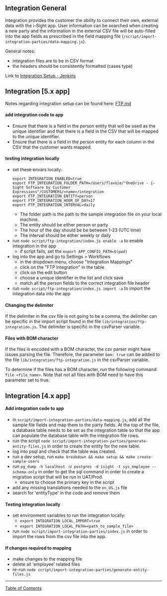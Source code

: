 ## Integration General

Integration provides the customer the ability to connect their own, external data with the i-Sight app. User information can be searched when creating a new party and the information in the external CSV file will be auto-filled into the app fields as prescribed in the field mapping file (`/script/import-integration-parties/data-mapping.js`).

General notes:
- integration files are to be in CSV format
- the headers should be consistently formatted (cases type)

Link to [Integration Setup - Jenkins](../deploy/integration_setup_jenkins.md)

## Integration [5.x app]
Notes regarding integration setup can be found here:
[FTP.md](https://github.com/i-Sight/config_pro_base_v5/blob/v5.4.x/docs/FTP.md)

#### add integration code to app
- Ensure that there is a field in the person entity that will be used as the  unique identifier and that there is a field in the CSV that will be mapped to the unique identifier.
- Ensure that there is a field in the person entity for each column in the CSV that the customer wants mapped.

#### testing integration locally
- set these envars locally:
  ```
  export INTEGRATION_ENABLED=true
  export FTP_INTEGRATION_FOLDER_PATH=/Users/flavoie/"OneDrive - i-Sight Software by Customer Expressions"/CUSTOMERS/<name>/integration
  export FTP_INTEGRATION_ENTITY=person
  export FTP_INTEGRATION_HOUR_OF_DAY=17
  export FTP_INTEGRATION_INTERVAL=daily
  ```
  - The folder path is the path to the sample integration file on your local machine. 
  - The entity should be either person or party
  - The hour of the day should be be between 1-23 (UTC time)
  - The interval should be either weekly or daily 
- run `node script/ftp-integration/index.js enable -a` to enable integration in the app
  - if script fails, set the `export APP_CONFIG_PATH=$(pwd)`
- log into the app and go to Settings > Workflows
  - in the dropdown menu, choose "Integration Mappings"
  - click on the "FTP Integration" in the table
  - click on the edit button
  - choose a unique identifier in the list and click save
  - match all the person fields to the correct integration file header
- run `node script/ftp-integration/index.js import -a` to import the integration data into the app

#### Changing the delimiter
If the delimiter in the csv file is not going to be a comma, the delimiter can be specific in the import script found in the file `lib/integration/ftp-integration.js`. The delimiter is specific in the csvParser variable.

#### Files with BOM character
If the files is encoded with a BOM character, the csv parser might have issues parsing the file. Therefore, the parameter `bom: true` can be added to the file `lib/integration/ftp-integration.js` in the csvParser variable.

To determine if the files has a BOM character, run the following command: `file <file_name>`. Note that not all files with BOM need to have this parameter set to true.

## Integration [4.x app]

#### Add integration code to app
- in `script/import-integration-parties/data-mapping.js`, add all the sample file fields and map them to the party fields. At the top of the file, a database table needs to be set as the integration table so that the app can populate the database table with the integration file rows.
- run the script `node script/import-integration-parties/generate-entity-files.js` in order to create
the entity for the new table.
- log into psql and check that the table was created.
- run a dev setup, run `make breakdown && make setup && make create-sample-users`
- run `pg_dump -h localhost -U postgres -d isight -t sys_employee --schema-only` in order to get the sql command in order to create a migration script that will be run in UAT/Prod.
  - ensure to choose the primary key in the script
- add any missing translations needed to the `en_US.js` file
- search for 'entityType' in the code and remove them

#### Testing integration locally
- set environment variables to run the integration locally:
  - `export INTEGRATION_LOCAL_IMPORT=true`
  - `export INTEGRATION_LOCAL_PATH=<path_to_sample_file>`
- run `node script/import-integration-parties/index.js` in order to import the rows from the csv file
into the app.

#### If changes required to mapping
- make changes to the mapping file
- delete all 'employee' related files
- re-run `node script/import-integration-parties/generate-entity-files.js`


***
[Table of Contents](../README.md)
